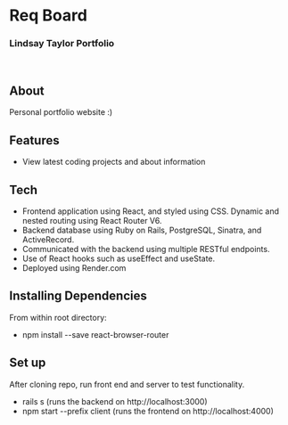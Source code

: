# Req Board

### Lindsay Taylor Portfolio

<br>

## About

Personal portfolio website :) 


## Features
- View latest coding projects and about information


## Tech

* Frontend application using React, and styled using CSS. Dynamic and nested routing using React Router V6. 
* Backend database using Ruby on Rails, PostgreSQL, Sinatra, and ActiveRecord. 
* Communicated with the backend using multiple RESTful endpoints.
* Use of React hooks such as useEffect and useState.
* Deployed using Render.com


## Installing Dependencies
From within root directory: 

- npm install --save react-browser-router

## Set up

After cloning repo, run front end and server to test functionality.

- rails s (runs the backend on http://localhost:3000)
- npm start --prefix client (runs the frontend on http://localhost:4000)
